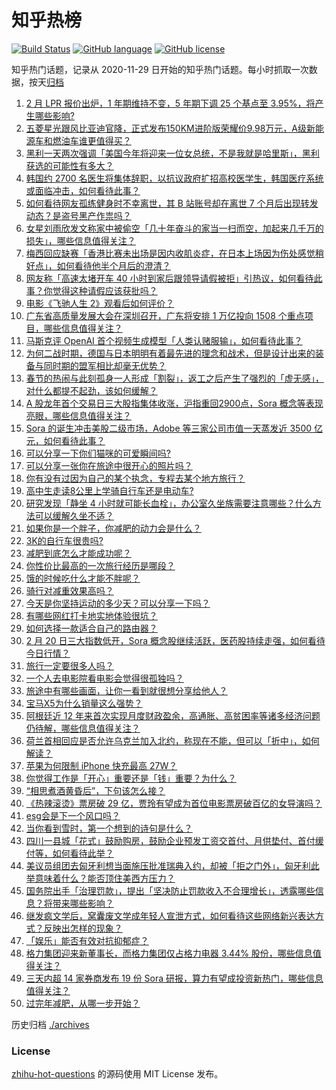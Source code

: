 # 知乎热榜
[![Build Status](https://github.com/ToWeLong/zhihu-hot-questions/workflows/CI/badge.svg)](https://github.com/ToWeLong/zhihu-hot-questions/actions)
[![GitHub language](https://img.shields.io/badge/language-golang-orange.svg)](https://golang.org/)
[![GitHub license](https://img.shields.io/github/license/ToWeLong/zhihu-hot-questions)](https://github.com/ToWeLong/zhihu-hot-questions/blob/main/LICENSE)

知乎热门话题，记录从 2020-11-29 日开始的知乎热门话题。每小时抓取一次数据，按天[归档](./archives)

<!-- BEGIN -->

1. [2 月 LPR 报价出炉，1 年期维持不变，5 年期下调 25 个基点至 3.95%，将产生哪些影响?](https://www.zhihu.com/question/645001690)
1. [五菱星光跟风比亚迪官降，正式发布150KM进阶版荣耀价9.98万元，A级新能源车和燃油车谁更值得买？](https://www.zhihu.com/question/644913493)
1. [黑利一天两次强调「美国今年将迎来一位女总统，不是我就是哈里斯」，黑利获选的可能性有多大？](https://www.zhihu.com/question/644913530)
1. [韩国约 2700 名医生将集体辞职，以抗议政府扩招高校医学生，韩国医疗系统或面临冲击，如何看待此事？](https://www.zhihu.com/question/644894524)
1. [如何看待网友孤练健身时不幸离世，其 B 站账号却在离世 7 个月后出现转发动态？是盗号黑产作祟吗？](https://www.zhihu.com/question/644584736)
1. [女星刘雨欣发文称家中被偷空「几十年奋斗的家当一扫而空，加起来几千万的损失」，哪些信息值得关注？](https://www.zhihu.com/question/644920608)
1. [梅西回应缺赛「香港比赛未出场是因内收肌炎症，在日本上场因为伤处感觉稍好点」，如何看待他半个月后的澄清？](https://www.zhihu.com/question/644958069)
1. [网友称「高速太堵开车 40 小时到家后跟领导请假被拒」引热议，如何看待此事？你觉得这种请假应该获批吗？](https://www.zhihu.com/question/644870189)
1. [电影《飞驰人生 2》观看后如何评价？](https://www.zhihu.com/question/644141554)
1. [广东省高质量发展大会在深圳召开，广东将安排 1 万亿投向 1508 个重点项目，哪些信息值得关注？](https://www.zhihu.com/question/644729607)
1. [马斯克评 OpenAI 首个视频生成模型「人类认赌服输」，如何看待此事？](https://www.zhihu.com/question/644557239)
1. [为何二战时期，德国与日本明明有着最先进的理念和战术，但是设计出来的装备与同时期的盟军相比却毫无优势？](https://www.zhihu.com/question/644819384)
1. [春节的热闹与此刻孤身一人形成「割裂」，返工之后产生了强烈的「虚无感」，对什么都提不起劲，该如何缓解？](https://www.zhihu.com/question/644731603)
1. [A 股龙年首个交易日三大股指集体收涨，沪指重回2900点，Sora 概念等表现亮眼，哪些信息值得关注？](https://www.zhihu.com/question/644907039)
1. [Sora 的诞生冲击美股二级市场，Adobe 等三家公司市值一天蒸发近 3500 亿元，如何看待此事？](https://www.zhihu.com/question/644913353)
1. [可以分享一下你们猫咪的可爱瞬间吗?](https://www.zhihu.com/question/375430831)
1. [可以分享一张你在旅途中很开心的照片吗？](https://www.zhihu.com/question/641372484)
1. [你有没有过因为自己的某个执念，专程去某个地方旅行？](https://www.zhihu.com/question/642212904)
1. [高中生走读8公里上学骑自行车还是电动车?](https://www.zhihu.com/question/644639260)
1. [研究发现「静坐 4 小时就可能长血栓」，办公室久坐族需要注意哪些？什么方法可以缓解久坐不适？](https://www.zhihu.com/question/644897330)
1. [如果你是一个胖子，你减肥的动力会是什么？](https://www.zhihu.com/question/644042197)
1. [3K的自行车很贵吗?](https://www.zhihu.com/question/644431897)
1. [减肥到底怎么才能成功呢？](https://www.zhihu.com/question/642967226)
1. [你性价比最高的一次旅行经历是哪段？](https://www.zhihu.com/question/642212952)
1. [饿的时候吃什么才能不胖呢？](https://www.zhihu.com/question/644256353)
1. [骑行对减重效果高吗？](https://www.zhihu.com/question/644141402)
1. [今天是你坚持运动的多少天？可以分享一下吗？](https://www.zhihu.com/question/643044252)
1. [有哪些网红打卡地实地体验很坑？](https://www.zhihu.com/question/642213058)
1. [如何选择一款适合自己的路由器？](https://www.zhihu.com/question/642171333)
1. [2 月 20 日三大指数低开，Sora 概念股继续活跃，医药股持续走强，如何看待今日行情？](https://www.zhihu.com/question/644998502)
1. [旅行一定要很多人吗？](https://www.zhihu.com/question/642931314)
1. [一个人去电影院看电影会觉得很孤独吗？](https://www.zhihu.com/question/641825716)
1. [旅途中有哪些画面，让你一看到就很想分享给他人？](https://www.zhihu.com/question/639184921)
1. [宝马X5为什么销量这么强势？](https://www.zhihu.com/question/643652573)
1. [阿根廷近 12 年来首次实现月度财政盈余，高通胀、高贫困率等诸多经济问题仍待解，哪些信息值得关注？](https://www.zhihu.com/question/644972632)
1. [荷兰首相回应是否允许乌克兰加入北约，称现在不能，但可以「折中」，如何解读？](https://www.zhihu.com/question/644863103)
1. [苹果为何限制 iPhone 快充最高 27W？](https://www.zhihu.com/question/638489642)
1. [你觉得工作是「开心」重要还是「钱」重要？为什么？](https://www.zhihu.com/question/644911189)
1. [“相思煮酒黄昏后”，下句该怎么接？](https://www.zhihu.com/question/645000497)
1. [《热辣滚烫》票房破 29 亿，贾玲有望成为首位电影票房破百亿的女导演吗？](https://www.zhihu.com/question/644382675)
1. [esg会是下一个风口吗？](https://www.zhihu.com/question/581976573)
1. [当你看到雪时，第一个想到的诗句是什么？](https://www.zhihu.com/question/644921405)
1. [四川一县城「花式」鼓励购房，鼓励企业预发工资交首付、月供垫付、首付缓付等，如何看待此举？](https://www.zhihu.com/question/644914622)
1. [美议员组团去匈牙利想当面施压批准瑞典入约，却被「拒之门外」，匈牙利此举意味着什么？能否顶住美西方压力？](https://www.zhihu.com/question/644921646)
1. [国务院出手「治理罚款」，提出「坚决防止罚款收入不合理增长」，透露哪些信息？将带来哪些影响？](https://www.zhihu.com/question/645020844)
1. [继发疯文学后，窝囊废文学成年轻人宣泄方式，如何看待这些网络新兴表达方式？反映出怎样的现象？](https://www.zhihu.com/question/644864065)
1. [「娱乐」能否有效对抗抑郁症？](https://www.zhihu.com/question/641917643)
1. [格力集团迎来新董事长，而格力集团仅占格力电器 3.44% 股份，哪些信息值得关注？](https://www.zhihu.com/question/644861787)
1. [三天内超 14 家券商发布 19 份 Sora 研报，算力有望成投资新热门，哪些信息值得关注？](https://www.zhihu.com/question/644842221)
1. [过完年减肥，从哪一步开始？](https://www.zhihu.com/question/644787153)

<!-- END -->

历史归档 [./archives](./archives)


### License
[zhihu-hot-questions](https://github.com/towelong/zhihu-hot-questions) 的源码使用 MIT License 发布。